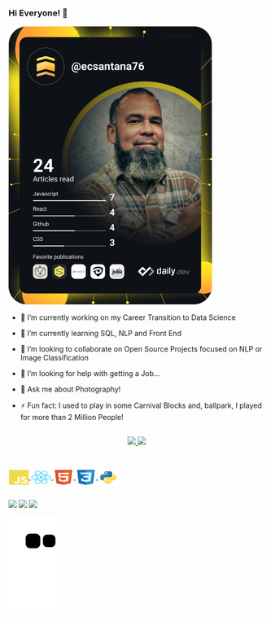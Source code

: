### Hi Everyone! 👋

<a href="https://app.daily.dev/DailyDevTips"><img src="https://github.com/ecsantana76/ecsantana76/blob/master/devcard.svg" width="400" alt="Everton Santana's Dev Card"/></a>

- 🔭 I’m currently working on my Career Transition to Data Science
- 🌱 I’m currently learning SQL, NLP and Front End
- 👯 I’m looking to collaborate on Open Source Projects focused on NLP or Image Classification
- 🤔 I’m looking for help with getting a Job...
- 💬 Ask me about Photography!
- ⚡ Fun fact: I used to play in some Carnival Blocks and, ballpark, I played for more than 2 Million People!
  
  ##

<div align="center">
  <a href="https://github.com/ecsantana76">
  <img height="170em" src="https://github-readme-stats.vercel.app/api?username=ecsantana76&show_icons=true&theme=dracula&include_all_commits=true&count_private=true"/>
  <img height="170em" src="https://github-readme-stats.vercel.app/api/top-langs/?username=ecsantana76&layout=compact&langs_count=7&theme=dracula"/>
</div>
<div style="display: inline_block"><br>
  
  ##

  <img align="center" alt="Rafa-Js" height="30" width="40" src="https://raw.githubusercontent.com/devicons/devicon/master/icons/javascript/javascript-plain.svg">
  <img align="center" alt="Rafa-React" height="30" width="40" src="https://raw.githubusercontent.com/devicons/devicon/master/icons/react/react-original.svg">
  <img align="center" alt="Rafa-HTML" height="30" width="40" src="https://raw.githubusercontent.com/devicons/devicon/master/icons/html5/html5-original.svg">
  <img align="center" alt="Rafa-CSS" height="30" width="40" src="https://raw.githubusercontent.com/devicons/devicon/master/icons/css3/css3-original.svg">
  <img align="center" alt="Rafa-Python" height="30" width="40" src="https://raw.githubusercontent.com/devicons/devicon/master/icons/python/python-original.svg">
</div>
  
  ##
 
<div> 
   <a href="https://instagram.com/photopic.xyz" target="_blank"><img src="https://img.shields.io/badge/-Instagram-%23E4405F?style=for-the-badge&logo=instagram&logoColor=white" target="_blank"></a>
   <a href = "mailto:everton.santana@gmail.com"><img src="https://img.shields.io/badge/-Gmail-%23333?style=for-the-badge&logo=gmail&logoColor=white" target="_blank"></a>
   <a href="https://www.linkedin.com/in/evertoncsantana/" target="_blank"><img src="https://img.shields.io/badge/-LinkedIn-%230077B5?style=for-the-badge&logo=linkedin&logoColor=white" target="_blank"></a> 
 
  ![Snake animation](https://github.com/ecsantana76/ecsantana76/blob/output/github-contribution-grid-snake.svg)
 
</div>
